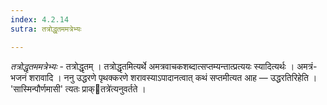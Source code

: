 ```yaml
---
index: 4.2.14
sutra: तत्रोद्धृतममत्रेभ्यः

---
```

_तत्रोद्धृतममत्रेभ्यः_ - तत्रोद्धृतम् । तत्रोद्धृतमित्यर्थे अमत्रवाचकशब्दात्सप्तम्यन्तात्प्रत्ययः स्यादित्यर्थः । अमत्रं-भजनं शरावादि । ननु उद्धरणे पृथक्करणे शरावस्याऽपादानत्वात् कथं सप्तमीत्यत आह — उद्धरतिरिहेति । 'सास्मिन्पौर्णमासी' त्यतः प्राक्तत्रे॑त्यनुवर्तते ।